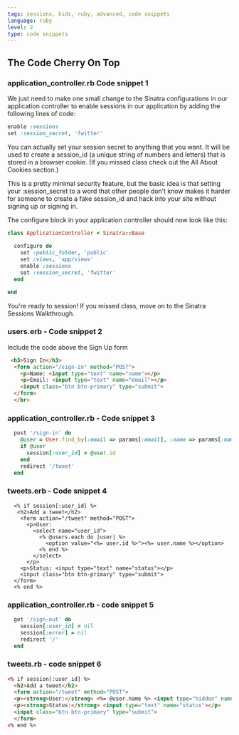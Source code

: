 ```yaml
---
tags: sessions, kids, ruby, advanced, code snippets
language: ruby
level: 2
type: code snippets
---
```


## The Code Cherry On Top

### application_controller.rb Code snippet 1
We just need to make one small change to the Sinatra configurations in our application controller to enable sessions in our application by adding the following lines of code:

```ruby
enable :sessions
set :session_secret, 'fwitter'
```

You can actually set your session secret to anything that you want. It will be used to create a session_id (a unique string of numbers and letters) that is stored in a browser cookie. (If you missed class check out the All About Cookies section.)

This is a pretty minimal security feature, but the basic idea is that setting your :session_secret to a word that other people don’t know makes it harder for someone to create a fake session_id and hack into your site without signing up or signing in.

The configure block in your application controller should now look like this:

```ruby
class ApplicationController < Sinatra::Base
  
  configure do
    set :public_folder, 'public'
    set :views, 'app/views'
    enable :sessions
    set :session_secret, 'fwitter'
  end

end
```

You're ready to session! If you missed class, move on to the Sinatra Sessions Walkthrough.


### users.erb - Code snippet 2
Include the code above the Sign Up form

```html
 <h3>Sign In</h3>
  <form action="/sign-in" method="POST">
    <p>Name: <input type="text" name="name"></p>
    <p>Email: <input type="text" name="email"></p>
    <input class="btn btn-primary" type="submit">
  </form>
  </br>
```

### application_controller.rb  - Code snippet 3
```ruby 
  post '/sign-in' do
    @user = User.find_by(:email => params[:email], :name => params[:name])
    if @user
      session[:user_id] = @user.id
    end
    redirect '/tweet'
  end
```

### tweets.erb - Code snippet 4
```erb
  <% if session[:user_id] %>
   <h2>Add a tweet</h2>
    <form action="/tweet" method="POST">
      <p>User:
        <select name="user_id">
          <% @users.each do |user| %>
            <option value="<%= user.id %>"><%= user.name %></option>
          <% end %>
        </select>
      </p>
    <p>Status: <input type="text" name="status"></p>
    <input class="btn btn-primary" type="submit">
  </form>
  <% end %>
```


### application_controller.rb - code snippet 5
```ruby
  get '/sign-out' do
    session[:user_id] = nil
    session[:error] = nil
    redirect '/'
  end
```

### tweets.rb - code snippet 6

```html
<% if session[:user_id] %>
  <h2>Add a tweet</h2>
  <form action="/tweet" method="POST">
  <p><strong>User:</strong> <%= @user.name %> <input type="hidden" name="user_id" value="<%= @user.id %>"></p>
  <p><strong>Status:</strong> <input type="text" name="status"></p>
  <input class="btn btn-primary" type="submit">
  </form>
<% end %>
```


